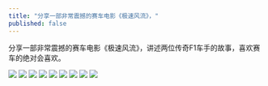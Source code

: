 ```yaml
---
title: "分享一部非常震撼的赛车电影《极速风流》，"
published: false
---
```

分享一部非常震撼的赛车电影《极速风流》，讲述两位传奇F1车手的故事，喜欢赛车的绝对会喜欢。

![](./1.jpg)
![](./2.jpg)
![](./3.jpg)
![](./4.jpg)
![](./5.jpg)
![](./6.jpg)
![](./7.jpg)
![](./8.jpg)
![](./9.jpg)
